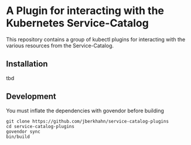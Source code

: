 # A Plugin for interacting with the Kubernetes Service-Catalog

This repository contains a group of kubectl plugins for interacting
with the various resources from the Service-Catalog.

## Installation

tbd

## Development
You must inflate the dependencies with govendor before building

```
git clone https://github.com/jberkhahn/service-catalog-plugins
cd service-catalog-plugins
govendor sync
bin/build
```
